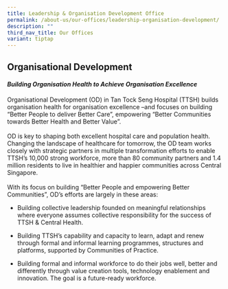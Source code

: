 ```yaml
---
title: Leadership & Organisation Development Office
permalink: /about-us/our-offices/leadership-organisation-development/
description: ""
third_nav_title: Our Offices
variant: tiptap
---
```

<h2>Organisational Development</h2>
<h4><em>Building Organisation Health to Achieve Organisation Excellence</em></h4>

Organisational Development (OD) in Tan Tock Seng Hospital (TTSH) builds organisation health for organisation excellence –and focuses on building “Better People to deliver Better Care”, empowering “Better Communities towards Better Health and Better Value”.<br><br>
OD is key to shaping both excellent hospital care and population health.  Changing the landscape of healthcare for tomorrow, the OD team works closely with strategic partners in multiple transformation efforts to enable TTSH’s 10,000 strong workforce, more than 80 community partners and 1.4 million residents to live in healthier and happier communities across Central Singapore.<br><br>
With its focus on building “Better People and empowering Better Communities”, OD’s efforts are largely in these areas: <br>

*	Building collective leadership founded on meaningful relationships where everyone assumes collective responsibility for the success of TTSH &amp; Central Health.<br>

*	Building TTSH’s capability and capacity to learn, adapt and renew through formal and informal learning programmes, structures and platforms, supported by Communities of Practice. <br>

*	Building formal and informal workforce to do their jobs well, better and differently through value creation tools, technology enablement and innovation. The goal is a future-ready workforce.
